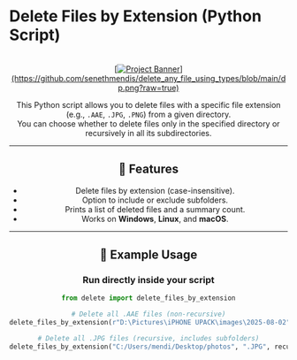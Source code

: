 # Delete Files by Extension (Python Script)
<div align="center">
  <br />
    <a href="https://github.com/senethmendis/delete_any_file_using_types/blob/main/dp.png" target="_blank">
      [<img src="public/readme/hero.png" alt="Project Banner">](https://github.com/senethmendis/delete_any_file_using_types/blob/main/dp.png?raw=true)
    </a>
  <br />
  <div/>




This Python script allows you to delete files with a specific file extension (e.g., `.AAE`, `.JPG`, `.PNG`) from a given directory.  
You can choose whether to delete files only in the specified directory or recursively in all its subdirectories.

---

## 🚀 Features
- Delete files by extension (case-insensitive).
- Option to include or exclude subfolders.
- Prints a list of deleted files and a summary count.
- Works on **Windows**, **Linux**, and **macOS**.

---

## 📂 Example Usage

### Run directly inside your script
```python
from delete import delete_files_by_extension

# Delete all .AAE files (non-recursive)
delete_files_by_extension(r"D:\Pictures\iPHONE UPACK\images\2025-08-02", ".AAE", recursive=False)

# Delete all .JPG files (recursive, includes subfolders)
delete_files_by_extension("C:/Users/mendi/Desktop/photos", ".JPG", recursive=True)
